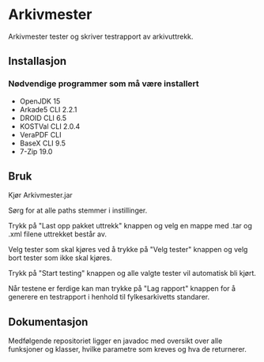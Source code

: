 # Arkivmester

Arkivmester tester og skriver testrapport av arkivuttrekk.

## Installasjon 

### Nødvendige programmer som må være installert

* OpenJDK 15
* Arkade5 CLI 2.2.1
* DROID CLI  6.5
* KOSTVal CLI  2.0.4
* VeraPDF CLI  
* BaseX CLI 9.5
* 7-Zip 19.0

## Bruk

Kjør Arkivmester.jar

Sørg for at alle paths stemmer i instillinger.

Trykk på "Last opp pakket uttrekk" knappen og velg en mappe med .tar og .xml filene uttrekket består av.

Velg tester som skal kjøres ved å trykke på "Velg tester" knappen og velg bort tester som ikke skal kjøres.

Trykk på "Start testing" knappen og alle valgte tester vil automatisk bli kjørt.

Når testene er ferdige kan man trykke på "Lag rapport" knappen for å generere en testrapport i henhold til fylkesarkivetts standarer.

## Dokumentasjon

Medfølgende repositoriet ligger en javadoc med oversikt over alle funksjoner og klasser, hvilke parametre som kreves og hva de returnerer.





